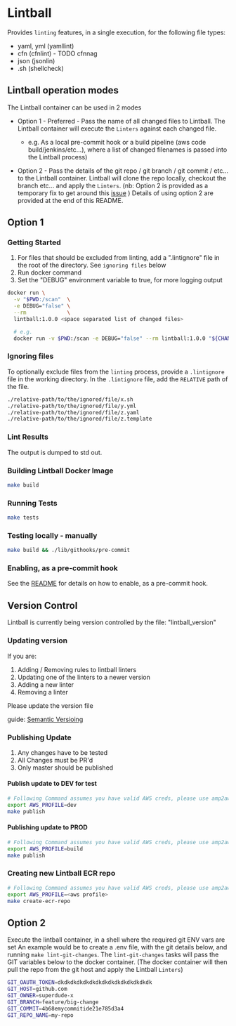 # Lintball

Provides `linting` features, in a single execution, for the following file types:

+ yaml, yml (yamllint)
+ cfn (cfnlint) - TODO cfnnag
+ json (jsonlin)
+ .sh (shellcheck)

## Lintball operation modes
The Lintball container can be used in 2 modes

+ Option 1 - Preferred - Pass the name of all changed files to Lintball. The Lintball container will execute the `Linters` against each changed file.
  + e.g. As a local pre-commit hook or a build pipeline (aws code build/jenkins/etc...), where a list of changed filenames is passed into the Lintball process)

+ Option 2 - Pass the details of the git repo / git branch / git commit / etc... to the Lintball container. Lintball will clone the repo locally, checkout the branch etc... and apply the `Linters`.
(nb: Option 2 is provided as a temporary fix to get around this [issue](https://github.com/aws/aws-codebuild-docker-images/issues/76) )
Details of using option 2 are provided at the end of this README.

## Option 1
### Getting Started

1. For files that should be excluded from linting, add a ".lintignore" file in the root of the directory. See `ignoring files` below
2. Run docker command
3. Set the "DEBUG" environment variable to true, for more logging output

```bash
docker run \
  -v "$PWD:/scan"  \
  -e DEBUG="false" \
  --rm             \
  lintball:1.0.0 <space separated list of changed files>

  # e.g.
  docker run -v $PWD:/scan -e DEBUG="false" --rm lintball:1.0.0 "${CHANGED_FILES}"
```

### Ignoring files

To optionally exclude files from the `linting` process, provide a `.lintignore` file in the working directory.
In the `.lintignore` file, add the `RELATIVE` path of the file.

```bash
./relative-path/to/the/ignored/file/x.sh
./relative-path/to/the/ignored/file/y.yml
./relative-path/to/the/ignored/file/z.yaml
./relative-path/to/the/ignored/file/z.template
```

### Lint Results

The output is dumped to std out.

### Building Lintball Docker Image

```bash
make build
```

### Running Tests

```bash
make tests
```

### Testing locally - manually

```bash
make build && ./lib/githooks/pre-commit
```

### Enabling, as a pre-commit hook

See the [README](./lib/githooks/README.md) for details on how to enable, as a pre-commit hook.

## Version Control

Lintball is currently being version controlled by the file: "lintball_version"

### Updating version

If you are:

1. Adding / Removing rules to lintball linters
2. Updating one of the linters to a newer version
3. Adding a new linter
4. Removing a linter

Please update the version file

guide: [Semantic Versioing](https://semver.org/)

### Publishing Update

1. Any changes have to be tested
2. All Changes must be PR'd
3. Only master should be published

#### Publish update to DEV for test

```bash
# Following Command assumes you have valid AWS creds, please use amp2aws to generate valid creds
export AWS_PROFILE=dev
make publish
```

#### Publishing update to PROD

```bash
# Following Command assumes you have valid AWS creds, please use amp2aws to generate valid creds
export AWS_PROFILE=build
make publish
```

### Creating new Lintball ECR repo

```bash
# Following Command assumes you have valid AWS creds, please use amp2aws to generate valid creds
export AWS_PROFILE=<aws profile>
make create-ecr-repo
```

## Option 2 
Execute the lintball container, in a shell where the required git ENV vars are set
An example would be to create a .env file, with the git details below, and running `make lint-git-changes`. 
The `lint-git-changes` tasks will pass the GIT variables below to the docker container. 
(The docker container will then pull the repo from the git host and apply the Lintball `Linters`)

```bash 
GIT_OAUTH_TOKEN=dkdkdkdkdkdkdkdkdkdkdkdkdkdkdk
GIT_HOST=github.com
GIT_OWNER=superdude-x
GIT_BRANCH=feature/big-change
GIT_COMMIT=4b68emycommitide21e785d3a4
GIT_REPO_NAME=my-repo
```

